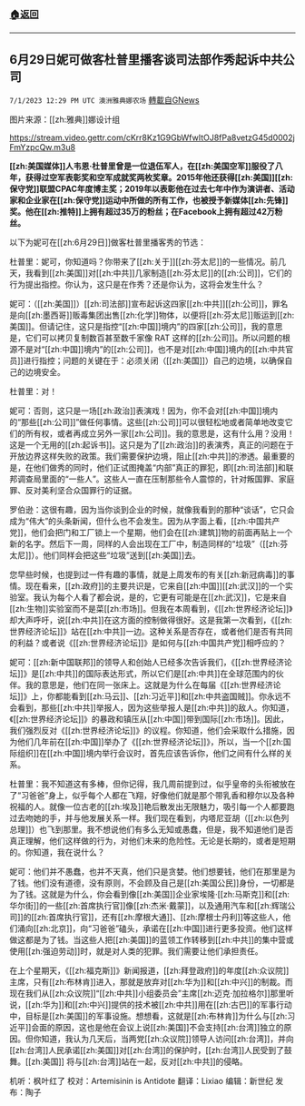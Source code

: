 ###  [:house:返回](README.md)
---


## 6月29日妮可做客杜普里播客谈司法部作秀起诉中共公司
`7/1/2023 12:29 PM UTC 澳洲雅典娜农场` [轉載自GNews](https://gnews.org/articles/1429070)

图片来源：[[zh:雅典]]娜设计组

https://stream.video.gettr.com/cKrr8Kz1G9GbWfwItOJ8fPa8vetzG45d0002jFmYzpcQw.m3u8 

**[[zh:美国媒体]]人韦恩·杜普里曾是一位退伍军人，在[[zh:美国空军]]服役了八年，获得过空军表彰奖和空军成就奖两枚奖章。2015年他还获得[[zh:美国]][[zh:保守党]]联盟CPAC年度博主奖；2019年以表彰他在过去七年中作为演讲者、活动家和企业家在[[zh:保守党]]运动中所做的所有工作，也被授予新媒体[[zh:先锋]]奖。他在[[zh:推特]]上拥有超过35万的粉丝；在Facebook上拥有超过42万粉丝。**

以下为妮可在[[zh:6月29日]]做客杜普里播客秀的节选：

杜普里：妮可，你知道吗？你带来了[[zh:关于]][[zh:芬太尼]]的一些情况。前几天，我看到[[zh:美国]]对[[zh:中共]]几家制造[[zh:芬太尼]]的[[zh:公司]]，它们的行为提出指控。你认为，这只是在作秀？还是你认为，这将会发生什么？

妮可：（[[zh:美国]]）[[zh:司法部]]宣布起诉这四家[[zh:中共]][[zh:公司]]，罪名是向[[zh:墨西哥]]贩毒集团出售[[zh:化学]]物体，以便将[[zh:芬太尼]]贩运到[[zh:美国]]。但请记住，这只是指控“[[zh:中国]]境内”的四家[[zh:公司]]，我的意思是，它们可以拷贝复制数百甚至数千家像 RAT 这样的[[zh:公司]]。所以问题的根源不是对“[[zh:中国]]境内”的[[zh:公司]]，也不是对[[zh:中国]]境内的[[zh:中共官员]]进行指控；问题的关键在于：必须关闭（[[zh:美国]]）自己的边境，以确保自己的边境安全。

杜普里：对！

妮可：否则，这只是一场[[zh:政治]]表演戏！因为，你不会对[[zh:中国]]境内的“那些[[zh:公司]]”做任何事情。这些[[zh:公司]]可以很轻松地或者简单地改变它们的所有权，或者再成立另外一家[[zh:公司]]。我的意思是，这有什么用？没用！这是一个无用的[[zh:起诉书]]。这只是为了[[zh:政治]]的表演秀，真正的问题在于开放边界这样失败的政策。我们需要保护边境，阻止[[zh:中共]]的渗透。最重要的是，在他们做秀的同时，他们正试图掩盖“内部”真正的罪犯，即[[zh:司法部]]和联邦调查局里面的“一些人”。这些人一直在压制那些令人震惊的，针对叛国罪、家庭罪、反对美利坚合众国罪行的证据。

罗伯逊：这很有趣，因为当你谈到企业的时候，就像我看到的那种“谈话”，它只会成为“伟大”的头条新闻，但什么也不会发生。因为从字面上看，[[zh:中国共产党]]，他们会把门和工厂锁上一个星期，他们会在[[zh:建筑]]物的前面再贴上一个新的名字。然后下一周，同样的人会出现在工厂中，制造同样的“垃圾”（[[zh:芬太尼]]）。他们同样会把这些“垃圾”送到[[zh:美国]]去。

您早些时候，也提到过一件有趣的事情，就是上周发布的有关[[zh:新冠病毒]]的事情。现在看来，[[zh:政府]]的主要共识是，它来自[[zh:中国]][[zh:武汉]]的一个实验室。我认为每个人看了都会说，是的，它更有可能是在[[zh:武汉]]，它是来自[[zh:生物]]实验室而不是菜[[zh:市场]]。但我在本周看到，《[[zh:世界经济论坛]]》却大声呼吁，说[[zh:中共]]在这方面的控制做得很好。这是我第一次看到，《[[zh:世界经济论坛]]》站在[[zh:中共]]一边。这种关系是否存在，或者他们是否有共同的利益？或者说《[[zh:世界经济论坛]]》是如何与[[zh:中国共产党]]相呼应的？

妮可：[[zh:新中国联邦]]的领导人和创始人已经多次告诉我们，《[[zh:世界经济论坛]]》是[[zh:中共]]的国际表达形式，所以它们是[[zh:中共]]在全球范围内的伙伴。我的意思是，他们在同一张床上。这就是为什么在每届《[[zh:世界经济论坛]]》上，你都能看到[[zh:马云]]、[[zh:习近平]]和[[zh:中共盗国贼]]。你永远不会看到，那些[[zh:中共]]举报人，因为这些举报人是[[zh:中共]]的敌人。你知道，《[[zh:世界经济论坛]]》​​​​​​​​​​​​​的暴政和镇压从[[zh:中国]]带到国际[[zh:市场]]。因此，我们强烈反对《[[zh:世界经济论坛]]》的议程。你知道，他们会采取什么措施，因为他们几年前在[[zh:中国]]举办了《[[zh:世界经济论坛]]》，所以，当一个[[zh:国际组织]]在[[zh:中国]]境内举行会议时，首先应该告诉你，他们之间有什么样的关系。

杜普里：我不知道这有多棒，但你记得，我几周前提到过，似乎皇帝的头衔被放在了“习爸爸”身上，似乎每个人都在飞翔，好像他们就是那个带乳香和穆尔以及各种祝福的人。就像一位古老的[[zh:埃及]]艳后散发出无限魅力，吸引每一个人都要跑过去吻她的手，并与他发展关系一样。我们现在看到，内塔尼亚胡（[[zh:以色列总理]]）也飞到那里。我不想说他们有多么无知或愚蠢，但是，我不知道他们是否真正理解，他们这样做的行为，对他们未来的危险性。无论是长期的，或者是短期的。你知道，我在说什么？

妮可：他们并不愚蠢，也并不天真，他们只是贪婪。他们想要钱，他们在那里是为了钱。他们没有道德，没有原则，不会顾及自己是[[zh:美国公民]]身份，一切都是为了钱。这就是为什么，你会看到像[[zh:美国]]企业家埃隆·[[zh:马斯克]]和[[zh:华尔街]]的一些[[zh:首席执行官]]像[[zh:杰米·戴蒙]]，以及通用汽车和[[zh:辉瑞公司]]的[[zh:首席执行官]]，还有[[zh:摩根大通]]、[[zh:摩根士丹利]]等这些人，他们涌向[[zh:北京]]，向“习爸爸”磕头，承诺在[[zh:中国]]进行更多投资。他们这样做这都是为了钱。当这些人把[[zh:美国]]的蓝领工作转移到[[zh:中共]]的集中营或使用[[zh:强迫劳动]]时，就是对人类的犯罪。我们需要让他们承担责任。

在上个星期天，《[[zh:福克斯]]》新闻报道，[[zh:拜登政府]]的年度[[zh:众议院]]主席，只有[[zh:布林肯]]进入，那就是放弃对[[zh:华为]]和[[zh:中兴]]的制裁。而现在我们从[[zh:众议院]]“[[zh:中共]]小组委员会”主席[[zh:迈克·加拉格尔]]那里听说，[[zh:华为]]和[[zh:中兴]]提供的技术被[[zh:中共]]用在[[zh:古巴]]的军事行动中，目标是[[zh:美国]]的军事设施。想想看，这就是[[zh:布林肯]]为什么与[[zh:习近平]]会面的原因，这也是他在会议上说[[zh:美国]]不会支持[[zh:台湾]]独立的原因。但你知道，我认为几天后，当两党[[zh:众议院]]领导人访问[[zh:台湾]]，并向[[zh:台湾]]人民承诺[[zh:美国]]对[[zh:台湾]]的保护时，[[zh:台湾]]人民受到了鼓舞。[[zh:美国]] 将与[[zh:台湾]]站在一起，反对[[zh:中共]]的侵略。

机听：枫叶红了  校对：Artemisinin is Antidote  翻译：Lixiao  编辑：新世纪  发布：陶子 


